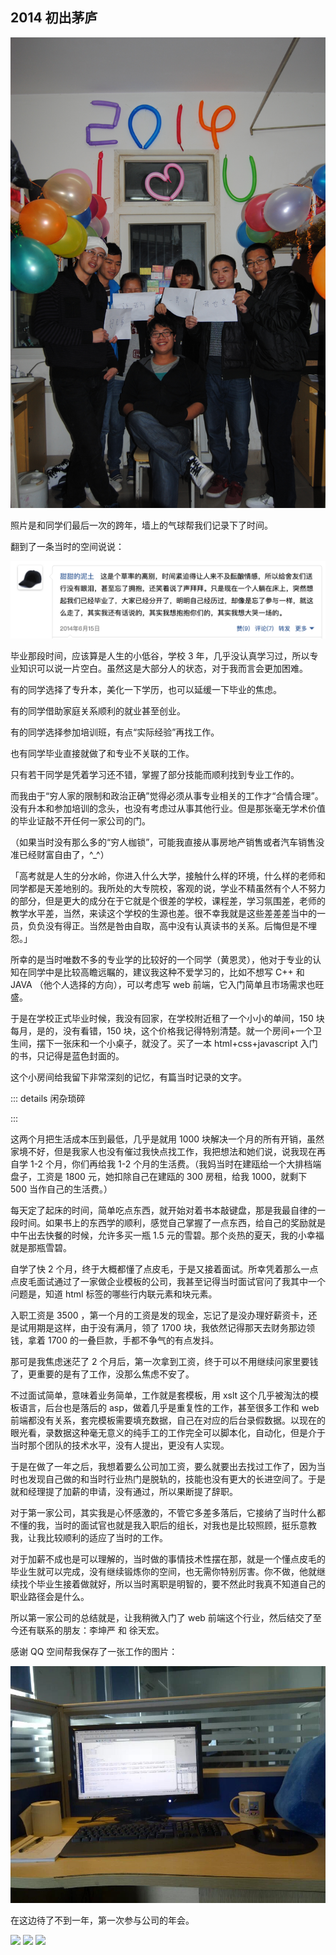 ## 2014 初出茅庐

![](./2014/1.jpeg)

照片是和同学们最后一次的跨年，墙上的气球帮我们记录下了时间。

翻到了一条当时的空间说说：

![](./2014/2.png)

毕业那段时间，应该算是人生的小低谷，学校 3 年，几乎没认真学习过，所以专业知识可以说一片空白。虽然这是大部分人的状态，对于我而言会更加困难。

有的同学选择了专升本，美化一下学历，也可以延缓一下毕业的焦虑。

有的同学借助家庭关系顺利的就业甚至创业。

有的同学选择参加培训班，有点“实际经验”再找工作。

也有同学毕业直接就做了和专业不关联的工作。

只有若干同学是凭着学习还不错，掌握了部分技能而顺利找到专业工作的。

而我由于“穷人家的限制和政治正确”觉得必须从事专业相关的工作才“合情合理”。没有升本和参加培训的念头，也没有考虑过从事其他行业。但是那张毫无学术价值的毕业证敲不开任何一家公司的门。

（如果当时没有那么多的“穷人枷锁”，可能我直接从事房地产销售或者汽车销售没准已经财富自由了，^\_^）

「高考就是人生的分水岭，你进入什么大学，接触什么样的环境，什么样的老师和同学都是天差地别的。我所处的大专院校，客观的说，学业不精虽然有个人不努力的部分，但是更大的成分在于它就是个很差的学校，课程差，学习氛围差，老师的教学水平差，当然，来读这个学校的生源也差。很不幸我就是这些差差差当中的一员，负负没有得正。当然是咎由自取，高中没有认真读书的关系。后悔但是不埋怨。」

所幸的是当时唯数不多的专业学的比较好的一个同学（黄恩灵），他对于专业的认知在同学中是比较高瞻远瞩的，建议我这种不爱学习的，比如不想写 C++ 和 JAVA （他个人选择的方向），可以考虑写 web 前端，它入门简单且市场需求也旺盛。

于是在学校正式毕业时候，我没有回家，在学校附近租了一个小小的单间，150 块每月，是的，没有看错，150 块，这个价格我记得特别清楚。就一个房间+一个卫生间，摆下一张床和一个小桌子，就没了。买了一本 html+css+javascript 入门的书，只记得是蓝色封面的。

这个小房间给我留下非常深刻的记忆，有篇当时记录的文字。

::: details 闲杂琐碎

<!--@include: ./2014-小小出租屋.md-->

:::

这两个月把生活成本压到最低，几乎是就用 1000 块解决一个月的所有开销，虽然家境不好，但是我家人也没有催过我快点找工作，我把想法和她们说，说我现在再自学 1-2 个月，你们再给我 1-2 个月的生活费。（我妈当时在建瓯给一个大排档端盘子，工资是 1800 元，她扣除自己在建瓯的 300 房租，给我 1000，就剩下 500 当作自己的生活费。）

每天定了起床的时间，简单吃点东西，就开始对着书本敲键盘，那是我最自律的一段时间。如果书上的东西学的顺利，感觉自己掌握了一点东西，给自己的奖励就是中午出去快餐的时候，允许多买一瓶 1.5 元的雪碧。那个炎热的夏天，我的小幸福就是那瓶雪碧。

自学了快 2 个月，终于大概都懂了点皮毛，于是又接着面试。所幸凭着那么一点点皮毛面试通过了一家做企业模板的公司，我甚至记得当时面试官问了我其中一个问题是，知道 html 标签的哪些行内联元素和块元素。

入职工资是 3500 ，第一个月的工资是发的现金，忘记了是没办理好薪资卡，还是试用期是这样，由于没有满月，领了 1700 块，我依然记得那天去财务那边领钱，拿着 1700 的一叠巨款，手都不争气的有点发抖。

那可是我焦虑迷茫了 2 个月后，第一次拿到工资，终于可以不用继续问家里要钱了，更重要的是有了工作，没那么焦虑不安了。

不过面试简单，意味着业务简单，工作就是套模板，用 xslt 这个几乎被淘汰的模板语言，后台也是落后的 asp，做着几乎是重复性的工作，甚至很多工作和 web 前端都没有关系，套完模板需要填充数据，自己在对应的后台录假数据。以现在的眼光看，录数据这种毫无意义的纯手工的工作完全可以脚本化，自动化，但是介于当时那个团队的技术水平，没有人提出，更没有人实现。

于是在做了一年之后，我想着要么公司加工资，要么就要出去找过工作了，因为当时也发现自己做的和当时行业热门是脱轨的，技能也没有更大的长进空间了。于是就和经理提了加薪的申请，没有通过，所以果断提了辞职。

对于第一家公司，其实我是心怀感激的，不管它多差多落后，它接纳了当时什么都不懂的我，当时的面试官也就是我入职后的组长，对我也是比较照顾，挺乐意教我，让我比较顺利的适应了当时的工作。

对于加薪不成也是可以理解的，当时做的事情技术性摆在那，就是一个懂点皮毛的毕业生就可以完成，没有继续锻炼你的空间，也无需你特别厉害。你不做，他就继续找个毕业生接着做就好，所以当时离职是明智的，要不然此时我真不知道自己的职业路径会是什么。

所以第一家公司的总结就是，让我稍微入门了 web 前端这个行业，然后结交了至今还有联系的朋友：李坤严 和 徐天宏。

感谢 QQ 空间帮我保存了一张工作的图片：

![](./2014/3.jpeg)

在这边待了不到一年，第一次参与公司的年会。

<Pictures :width="300">
<img loading="lazy" src="./2014/y1.jpeg" />
<img loading="lazy" src="./2014/y2.jpeg" />
<img loading="lazy" src="./2014/y3.jpeg" />

</Pictures>
